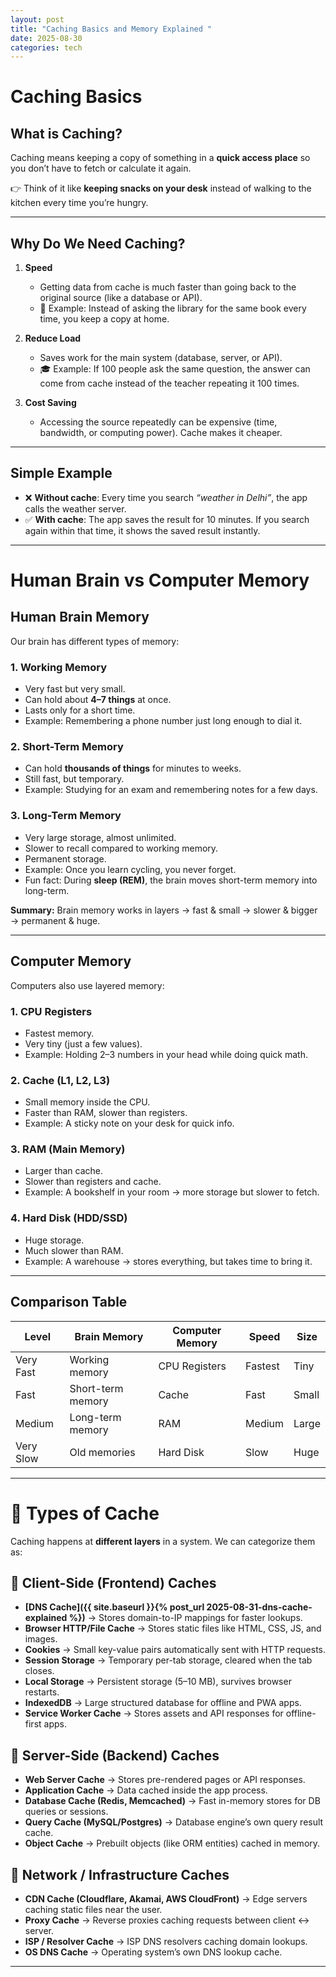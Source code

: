 ```yaml
---
layout: post
title: "Caching Basics and Memory Explained "
date: 2025-08-30
categories: tech
---
```


# Caching Basics

## What is Caching?

Caching means keeping a copy of something in a **quick access place** so you don’t have to fetch or calculate it again.

👉 Think of it like **keeping snacks on your desk** instead of walking to the kitchen every time you’re hungry.

---

## Why Do We Need Caching?

1. **Speed**  
   - Getting data from cache is much faster than going back to the original source (like a database or API).  
   - 📖 Example: Instead of asking the library for the same book every time, you keep a copy at home.  

2. **Reduce Load**  
   - Saves work for the main system (database, server, or API).  
   - 🎓 Example: If 100 people ask the same question, the answer can come from cache instead of the teacher repeating it 100 times.  

3. **Cost Saving**  
   - Accessing the source repeatedly can be expensive (time, bandwidth, or computing power). Cache makes it cheaper.  

---

## Simple Example

- ❌ **Without cache**: Every time you search *“weather in Delhi”*, the app calls the weather server.  
- ✅ **With cache**: The app saves the result for 10 minutes. If you search again within that time, it shows the saved result instantly.  

---

# Human Brain vs Computer Memory

## Human Brain Memory

Our brain has different types of memory:

### 1. Working Memory

- Very fast but very small.  
- Can hold about **4–7 things** at once.  
- Lasts only for a short time.  
- Example: Remembering a phone number just long enough to dial it.

### 2. Short-Term Memory

- Can hold **thousands of things** for minutes to weeks.  
- Still fast, but temporary.  
- Example: Studying for an exam and remembering notes for a few days.

### 3. Long-Term Memory

- Very large storage, almost unlimited.  
- Slower to recall compared to working memory.  
- Permanent storage.  
- Example: Once you learn cycling, you never forget.  
- Fun fact: During **sleep (REM)**, the brain moves short-term memory into long-term.

**Summary:** Brain memory works in layers → fast & small → slower & bigger → permanent & huge.

---

## Computer Memory

Computers also use layered memory:

### 1. CPU Registers

- Fastest memory.  
- Very tiny (just a few values).  
- Example: Holding 2–3 numbers in your head while doing quick math.

### 2. Cache (L1, L2, L3)

- Small memory inside the CPU.  
- Faster than RAM, slower than registers.  
- Example: A sticky note on your desk for quick info.

### 3. RAM (Main Memory)

- Larger than cache.  
- Slower than registers and cache.  
- Example: A bookshelf in your room → more storage but slower to fetch.

### 4. Hard Disk (HDD/SSD)

- Huge storage.  
- Much slower than RAM.  
- Example: A warehouse → stores everything, but takes time to bring it.

---

## Comparison Table

| Level       | Brain Memory       | Computer Memory | Speed   | Size   |
|-------------|-------------------|----------------|---------|--------|
| Very Fast   | Working memory     | CPU Registers  | Fastest | Tiny   |
| Fast        | Short-term memory | Cache          | Fast    | Small  |
| Medium      | Long-term memory  | RAM            | Medium  | Large  |
| Very Slow   | Old memories      | Hard Disk      | Slow    | Huge   |

---

# 📌 Types of Cache

Caching happens at **different layers** in a system. We can categorize them as:

## 🔹 Client-Side (Frontend) Caches

- **[DNS Cache]({{ site.baseurl }}{% post_url 2025-08-31-dns-cache-explained %})** → Stores domain-to-IP mappings for faster lookups.  
- **Browser HTTP/File Cache** → Stores static files like HTML, CSS, JS, and images.  
- **Cookies** → Small key-value pairs automatically sent with HTTP requests.  
- **Session Storage** → Temporary per-tab storage, cleared when the tab closes.  
- **Local Storage** → Persistent storage (5–10 MB), survives browser restarts.  
- **IndexedDB** → Large structured database for offline and PWA apps.  
- **Service Worker Cache** → Stores assets and API responses for offline-first apps.  

## 🔹 Server-Side (Backend) Caches

- **Web Server Cache** → Stores pre-rendered pages or API responses.  
- **Application Cache** → Data cached inside the app process.  
- **Database Cache (Redis, Memcached)** → Fast in-memory stores for DB queries or sessions.  
- **Query Cache (MySQL/Postgres)** → Database engine’s own query result cache.  
- **Object Cache** → Prebuilt objects (like ORM entities) cached in memory.  

## 🔹 Network / Infrastructure Caches

- **CDN Cache (Cloudflare, Akamai, AWS CloudFront)** → Edge servers caching static files near the user.  
- **Proxy Cache** → Reverse proxies caching requests between client ↔ server.  
- **ISP / Resolver Cache** → ISP DNS resolvers caching domain lookups.  
- **OS DNS Cache** → Operating system’s own DNS lookup cache.  

---
